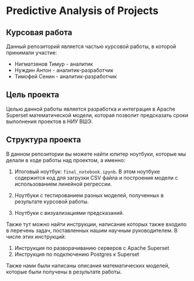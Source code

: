 # Predictive Analysis of Projects
## Курсовая работа

Данный репозиторий является частью курсовой работы, в которой принимали участие:
- Нигматзянов Тимур - аналитик
- Нуждин Антон - аналитик-разработчик
- Тимофей Сенин - аналитик-разработчик

## Цель проекта

Целью данной работы является разработка и интеграция в Apache Superset математической модели, которая позволит предсказать сроки выполнения проектов в НИУ ВШЭ.

## Структура проекта

В данном репозитории вы можете найти юпитер ноутбуки, которые мы делали в ходе работы над проектом, а именно:

1. Итоговый ноутбук: `final_notebook.ipynb`. В этом ноутбуке содержится код для загрузки CSV файла и построения модели с использованием линейной регрессии.

2. Ноутбуки с тестированием разных моделей, полученных в результате курсовой работы.

3. Ноутбуки с визуализациями предсказаний.

Также тут можно найти инструкции, написание которых также входило в перечень задач, поставленных нашим научным руководителем. В числе этих инструкций:

1. Инструкция по разворачиванию серверов с Apache Superset
2. Инструкция по подключению Postgres к Superset

Также нами были написаны описания математических моделей, которые были получены в результате работы. 


